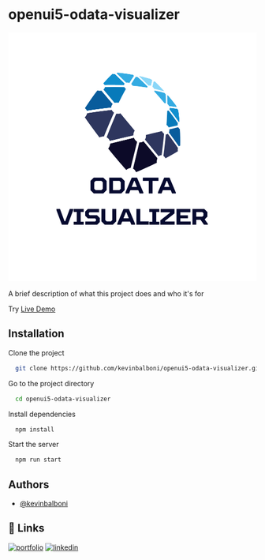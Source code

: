 # openui5-odata-visualizer
![K-Develop Logo](https://raw.githubusercontent.com/kevinbalboni/openui5-odata-visualizer/main/webapp/img/Logo_trasparente_piccolo_new.png)

A brief description of what this project does and who it's for

Try <a href="https://kevinbalboni.github.io/openui5-odata-visualizer/" target="_blank">Live Demo</a>

## Installation

Clone the project

```bash
  git clone https://github.com/kevinbalboni/openui5-odata-visualizer.git
```
Go to the project directory

```bash
  cd openui5-odata-visualizer
```

Install dependencies

```bash
  npm install
```

Start the server

```bash
  npm run start
```

## Authors

- [@kevinbalboni](https://github.com/kevinbalboni)

## 🔗 Links
[![portfolio](https://img.shields.io/badge/my_portfolio-000?style=for-the-badge&logo=ko-fi&logoColor=white)](http://k-develop.it/)
[![linkedin](https://img.shields.io/badge/linkedin-0A66C2?style=for-the-badge&logo=linkedin&logoColor=white)](https://www.linkedin.com/in/kevin-balboni/)